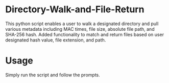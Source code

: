 # Directory-Walk-and-File-Return

This python script enables a user to walk a designated directory and pull various metadata including MAC times, file size, absolute file path, and SHA-256 hash. Added functionality to match and return files based on user designated hash value, file extension, and path.

# Usage

Simply run the script and follow the prompts.
